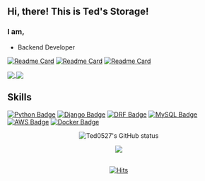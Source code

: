 ## Hi, there! This is Ted's Storage!

### I am,
- Backend Developer

[![Readme Card](https://github-readme-stats.vercel.app/api/pin/?username=Ted0527&repo=wecode_projects_achive)](https://github.com/Ted0527/wecode_projects_achive)
[![Readme Card](https://github-readme-stats.vercel.app/api/pin/?username=Ted0527&repo=wecode_projects_achive)](https://github.com/Ted0527/wecode_projects_achive)
[![Readme Card](https://github-readme-stats.vercel.app/api/pin/?username=Ted0527&repo=wecode_projects_achive)](https://github.com/Ted0527/wecode_projects_achive)

<a href="https://github.com/anuraghazra/github-readme-stats">
  <img align="center" src="https://github-readme-stats.vercel.app/api/pin/?username=anuraghazra&repo=github-readme-stats" />
</a>
<a href="https://github.com/anuraghazra/convoychat">
  <img align="center" src="https://github-readme-stats.vercel.app/api/pin/?username=anuraghazra&repo=convoychat" />
</a>


## Skills
[![Python Badge](https://img.shields.io/badge/-Python-yellow?style=plastic&logo=python&logoColor=white)](https://www.python.org/) 
[![Django Badge](https://img.shields.io/badge/-Django-%23092E20?style=plastic&logo=django)](https://docs.djangoproject.com/en/4.0/) 
[![DRF Badge](https://img.shields.io/badge/-DRF-%23FF0000?style=plastic&logo=django)](https://www.django-rest-framework.org/) 
[![MySQL Badge](https://img.shields.io/badge/-MySQL-%234479A1?style=plastic&logo=mysql&logoColor=white)](https://www.mysql.com/)
[![AWS Badge](https://img.shields.io/badge/-AWS-%23232F3E?style=plastic&logo=amazonaws&logoColor=white)](https://aws.amazon.com/ko/)
[![Docker Badge](https://img.shields.io/badge/-Docker-%232496ED?style=plastic&logo=docker&logoColor=white)](https://www.docker.com/)


<div align=center>
  
![Ted0527's GitHub status](https://github-readme-stats.vercel.app/api?username=Ted0527&show_icons=true&theme=dark)
  
</div>

<div align=center>
  
  <a href="https://github.com/devxb/CommitCombo">
	  <img src="http://commitcombo.com/theme/norank/?user=Ted0527&theme=RoyalBlack-mini"/>
  </a>
  
</div>
</br>
<div align=center>
  
  [![Hits](https://hits.seeyoufarm.com/api/count/incr/badge.svg?url=https://github.com/Ted0527-counter&count_bg=%2379C83D&title_bg=%23555555&icon=&icon_color=%23E7E7E7&title=visitors&edge_flat=false)](https://github.com/Ted0527)
  
</div>
